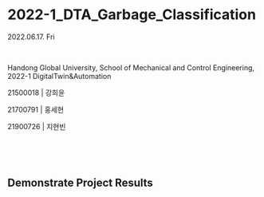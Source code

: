 # 2022-1_DTA_Garbage_Classification

2022.06.17. Fri

​		

Handong Global University, School of Mechanical and Control Engineering, 2022-1 DigitalTwin&Automation

21500018 | 강희윤

21700791 | 홍세현

21900726 | 지현빈

​	

​	

## Demonstrate Project Results

​	
